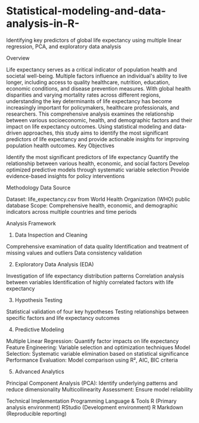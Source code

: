 # Statistical-modeling-and-data-analysis-in-R-
Identifying key predictors of global life expectancy using multiple linear regression, PCA, and exploratory data analysis

Overview

Life expectancy serves as a critical indicator of population health and societal well-being. Multiple factors influence an individual's ability to live longer, including access to quality healthcare, nutrition, education, economic conditions, and disease prevention measures.
With global health disparities and varying mortality rates across different regions, understanding the key determinants of life expectancy has become increasingly important for policymakers, healthcare professionals, and researchers.
This comprehensive analysis examines the relationship between various socioeconomic, health, and demographic factors and their impact on life expectancy outcomes. Using statistical modeling and data-driven approaches, this study aims to identify the most significant predictors of life expectancy and provide actionable insights for improving population health outcomes.
Key Objectives

Identify the most significant predictors of life expectancy
Quantify the relationship between various health, economic, and social factors
Develop optimized predictive models through systematic variable selection
Provide evidence-based insights for policy interventions

Methodology
Data Source

Dataset: life_expectancy.csv from World Health Organization (WHO) public database
Scope: Comprehensive health, economic, and demographic indicators across multiple countries and time periods

Analysis Framework
1. Data Inspection and Cleaning

Comprehensive examination of data quality
Identification and treatment of missing values and outliers
Data consistency validation

2. Exploratory Data Analysis (EDA)

Investigation of life expectancy distribution patterns
Correlation analysis between variables
Identification of highly correlated factors with life expectancy

3. Hypothesis Testing

Statistical validation of four key hypotheses
Testing relationships between specific factors and life expectancy outcomes

4. Predictive Modeling

Multiple Linear Regression: Quantify factor impacts on life expectancy
Feature Engineering: Variable selection and optimization techniques
Model Selection: Systematic variable elimination based on statistical significance
Performance Evaluation: Model comparison using R², AIC, BIC criteria

5. Advanced Analytics

Principal Component Analysis (PCA): Identify underlying patterns and reduce dimensionality
Multicollinearity Assessment: Ensure model reliability

Technical Implementation
Programming Language & Tools
R (Primary analysis environment)
RStudio (Development environment)
R Markdown (Reproducible reporting)
